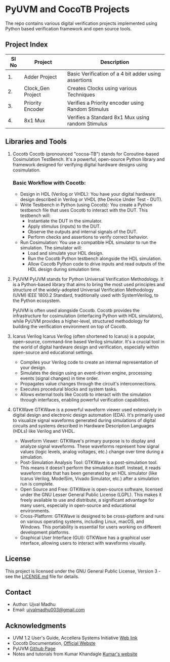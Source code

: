 # PyUVM and CocoTB Projects

The repo contains various digital verification projects implemented using Python based verification framework and open source tools.


## Project Index

| Sl No | Project | Description |
|-------|---------|-------------|
| 1.    | Adder Project | Basic Verification of a 4 bit adder using assertions |
| 2.    | Clock_Gen Project | Creates Clocks using various Techniques |
| 3.    | Priority Encoder  | Verifies a Priority encoder using Random Stimulus |
| 4.    | 8x1 Mux | Verifies a Standard 8x1 Mux using random Stimulus |


## Libraries and Tools

1. Cocotb
    Cocotb (pronounced "cocoa-TB") stands for Coroutine-based Cosimulation TestBench. It's a powerful, open-source Python library and framework designed for verifying digital hardware designs using cosimulation.

    ### Basic Workflow with Cocotb:
    - Design in HDL (Verilog or VHDL): You have your digital hardware design described in Verilog or VHDL (the Device Under Test - DUT).
    - Write Testbench in Python (using Cocotb): You create a Python testbench file that uses Cocotb to interact with the DUT. This testbench will:
        - Instantiate the DUT in the simulator.
        - Apply stimulus (inputs) to the DUT.
        - Observe the outputs and internal signals of the DUT.
        - Perform checks and assertions to verify correct behavior.
    - Run Cosimulation: You use a compatible HDL simulator to run the simulation. The simulator will:
        - Load and simulate your HDL design.
        - Run the Cocotb Python testbench alongside the HDL simulation.
        - Allow Cocotb Python code to drive inputs and read outputs of the HDL design during simulation time.


2. PyUVM
    PyUVM stands for Python Universal Verification Methodology. It is a Python-based library that aims to bring the most used principles and structure of the widely-adopted Universal Verification Methodology (UVM) IEEE 1800.2 Standard, traditionally used with SystemVerilog, to the Python ecosystem.

    PyUVM is often used alongside Cocotb. Cocotb provides the infrastructure for cosimulation (interfacing Python with HDL simulators), while PyUVM provides a higher-level, structured methodology for building the verification environment on top of Cocotb.

3. Icarus Verilog
    Icarus Verilog (often shortened to Icarus) is a popular, open-source, command-line based Verilog simulator. It's a crucial tool in the world of digital hardware design and verification, especially within open-source and educational settings.
    - Compiles your Verilog code to create an internal representation of your design.
    - Simulates the design using an event-driven engine, processing events (signal changes) in time order.
    - Propagates value changes through the circuit's interconnections.
    - Executes procedural blocks and system tasks.
    - Allows external tools like Cocotb to interact with the simulation through interfaces, enabling powerful verification capabilities.

4. GTKWave
    GTKWave is a powerful waveform viewer used extensively in digital design and electronic design automation (EDA). It's primarily used to visualize signal waveforms generated during simulations of digital circuits and systems described in Hardware Description Languages (HDLs) like Verilog and VHDL.

    - Waveform Viewer: GTKWave's primary purpose is to display and analyze signal waveforms. These waveforms represent how signal values (logic levels, analog voltages, etc.) change over time during a simulation.
    - Post-Simulation Analysis Tool: GTKWave is a post-simulation tool. This means it doesn't perform the simulation itself. Instead, it reads waveform data that has been generated by an HDL simulator (like Icarus Verilog, ModelSim, Vivado Simulator, etc.) after a simulation run is complete.
    - Open Source and Free: GTKWave is open-source software, licensed under the GNU Lesser General Public License (LGPL). This makes it freely available to use and distribute, a significant advantage for many users, especially in open-source and educational environments.
    - Cross-Platform: GTKWave is designed to be cross-platform and runs on various operating systems, including Linux, macOS, and Windows. This portability is essential for users working on different development platforms.
    - Graphical User Interface (GUI): GTKWave has a graphical user interface, allowing users to interact with waveforms visually.

## License

This project is licensed under the GNU General Public License, Version 3 - see the [LICENSE.md](LICENSE.md) file for details.

## Contact

- Author: Ujval Madhu
- Email: ujvalmadhu003@gmail.com

## Acknowledgments

- UVM 1.2 User's Guide, Accellera Systems Initiative [Web link](https://www.accellera.org/downloads/standards/uvm)
- Cocotb Documentation, [Official Webste](https://www.cocotb.org/)
- PyUVM [Github Page](https://github.com/pyuvm/pyuvm)
- Notes and tutorials from Kumar Khandagle [Kumar's website](https://namaste-fpga.com/#/)